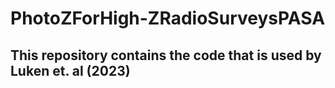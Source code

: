 # PhotoZForHigh-ZRadioSurveysPASA

## This repository contains the code that is used by Luken et. al (2023)